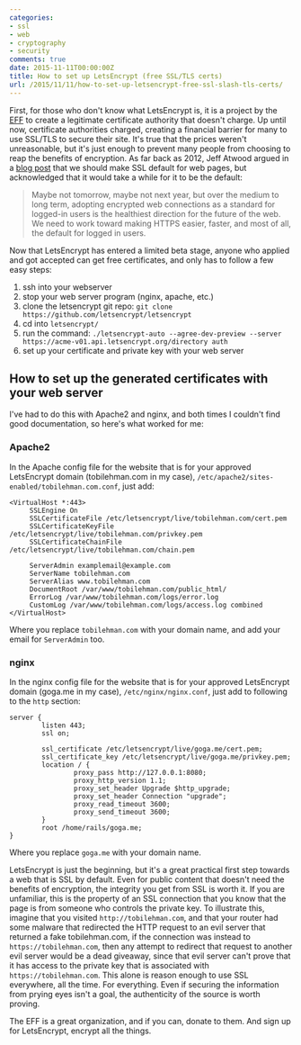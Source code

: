 ```yaml
---
categories:
- ssl
- web
- cryptography
- security
comments: true
date: 2015-11-11T00:00:00Z
title: How to set up LetsEncrypt (free SSL/TLS certs)
url: /2015/11/11/how-to-set-up-letsencrypt-free-ssl-slash-tls-certs/
---
```


First, for those who don't know what LetsEncrypt is, it is a project by the [EFF](https://www.eff.org/) to create a legitimate certificate authority that doesn't charge. Up until now, certificate authorities charged, creating a financial barrier for many to use SSL/TLS to secure their site. It's true that the prices weren't unreasonable, but it's just enough to prevent many people from choosing to reap the benefits of encryption. As far back as 2012, Jeff Atwood argued in a [blog post](http://blog.codinghorror.com/should-all-web-traffic-be-encrypted/) that we should make SSL default for web pages, but acknowledged that it would take a while for it to be the default:

> Maybe not tomorrow, maybe not next year, but over the medium to long term, adopting encrypted web connections as a standard for logged-in users is the healthiest direction for the future of the web. We need to work toward making HTTPS easier, faster, and most of all, the default for logged in users.

Now that LetsEncrypt has entered a limited beta stage, anyone who applied and got accepted can get free certificates, and only has to follow a few easy steps:

1. ssh into your webserver
2. stop your web server program (nginx, apache, etc.)
3. clone the letsencrypt git repo: `git clone https://github.com/letsencrypt/letsencrypt`
4. cd into `letsencrypt/`
5. run the command: `./letsencrypt-auto --agree-dev-preview --server https://acme-v01.api.letsencrypt.org/directory auth`
6. set up your certificate and private key with your web server

## How to set up the generated certificates with your web server

I've had to do this with Apache2 and nginx, and both times I couldn't find good documentation, so here's what worked for me:

### Apache2

In the Apache config file for the website that is for your approved LetsEncrypt domain (tobilehman.com in my case), `/etc/apache2/sites-enabled/tobilehman.com.conf`, just add:

```
<VirtualHost *:443>
     SSLEngine On
     SSLCertificateFile /etc/letsencrypt/live/tobilehman.com/cert.pem
     SSLCertificateKeyFile /etc/letsencrypt/live/tobilehman.com/privkey.pem
     SSLCertificateChainFile /etc/letsencrypt/live/tobilehman.com/chain.pem

     ServerAdmin examplemail@example.com
     ServerName tobilehman.com
     ServerAlias www.tobilehman.com
     DocumentRoot /var/www/tobilehman.com/public_html/
     ErrorLog /var/www/tobilehman.com/logs/error.log
     CustomLog /var/www/tobilehman.com/logs/access.log combined
</VirtualHost>
```

Where you replace `tobilehman.com` with your domain name, and add your email for `ServerAdmin` too.


### nginx

In the nginx config file for the website that is for your approved LetsEncrypt domain (goga.me in my case), `/etc/nginx/nginx.conf`, just add to following to the `http` section:

```
server {
        listen 443;
        ssl on;

        ssl_certificate /etc/letsencrypt/live/goga.me/cert.pem;
        ssl_certificate_key /etc/letsencrypt/live/goga.me/privkey.pem;
        location / {
                proxy_pass http://127.0.0.1:8080;
                proxy_http_version 1.1;
                proxy_set_header Upgrade $http_upgrade;
                proxy_set_header Connection "upgrade";
                proxy_read_timeout 3600;
                proxy_send_timeout 3600;
        }
        root /home/rails/goga.me;
}
```

Where you replace `goga.me` with your domain name.

LetsEncrypt is just the beginning, but it's a great practical first step towards a web that is SSL by default. Even for public content that doesn't need the benefits of encryption, the integrity you get from SSL is worth it. If you are unfamiliar, this is the property of an SSL connection that you know that the page is from someone who controls the private key. To illustrate this, imagine that you visited `http://tobilehman.com`, and that your router had some malware that redirected the HTTP request to an evil server that returned a fake tobilehman.com, if the connection was instead to `https://tobilehman.com`, then any attempt to redirect that request to another evil server would be a dead giveaway, since that evil server can't prove that it has access to the private key that is associated with `https://tobilehman.com`. This alone is reason enough to use SSL everywhere, all the time. For everything. Even if securing the information from prying eyes isn't a goal, the authenticity of the source is worth proving.

The EFF is a great organization, and if you can, donate to them. And sign up for LetsEncrypt, encrypt all the things.
